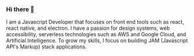 ### Hi there 👋 
I am a Javascript Developer that focuses on front end tools such as react, react native, and electron. I have a passion for design systems, web accessibility, serverless technologies such as AWS and Google Cloud, and Artificial Intelligence. To grow my skills, I focus on building JAM (Javascript API's Markup) stack applications.
<!--
**JSnaruto/JSnaruto** is a ✨ _special_ ✨ repository because its `README.md` (this file) appears on your GitHub profile.

Here are some ideas to get you started:

- 🔭 I’m currently working on ...
- 🌱 I’m currently learning ...
- 👯 I’m looking to collaborate on ...
- 🤔 I’m looking for help with ...
- 💬 Ask me about ...
- 📫 How to reach me: ...
- 😄 Pronouns: ...
- ⚡ Fun fact: ...
-->
